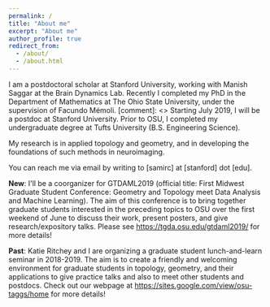 ```yaml
---
permalink: /
title: "About me"
excerpt: "About me"
author_profile: true
redirect_from: 
  - /about/
  - /about.html
---
```



I am a postdoctoral scholar at Stanford University, working with Manish Saggar at the Brain Dynamics Lab. 
Recently I completed my PhD in the Department of Mathematics at The Ohio State University, under the supervision of Facundo Mémoli. 
[comment]: <> Starting July 2019, I will be a postdoc at Stanford University. 
Prior to OSU, I completed my undergraduate degree at Tufts University (B.S. Engineering Science).

My research is in applied topology and geometry, and in developing the foundations of such methods in neuroimaging.

You can reach me via email by writing to [samirc] at [stanford] dot [edu].

**New**: I'll be a coorganizer for GTDAML2019 (official title: First Midwest Graduate Student Conference: Geometry and Topology meet Data Analysis and Machine Learning). The aim of this conference is to bring together graduate students interested in the preceding topics to OSU over the first weekend of June to discuss their work, present posters, and give research/expository talks. Please see <https://tgda.osu.edu/gtdaml2019/> for more details!



**Past**: Katie Ritchey and I are organizing a graduate student lunch-and-learn seminar in 2018-2019. The aim is to create a friendly and welcoming environment for graduate students in topology, geometry, and their applications to give practice talks and also to meet other students and postdocs. Check out our webpage at <https://sites.google.com/view/osu-taggs/home> for more details!

